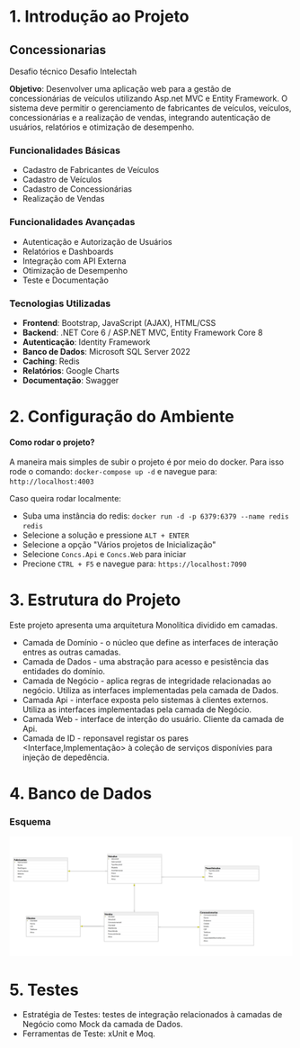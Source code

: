 # 1. Introdução ao Projeto
## Concessionarias

Desafio técnico Desafio Intelectah

**Objetivo**: Desenvolver uma aplicação web para a gestão de concessionárias de veículos utilizando
Asp.net MVC e Entity Framework. O sistema deve permitir o gerenciamento de fabricantes de veículos,
veículos, concessionárias e a realização de vendas, integrando autenticação de usuários, relatórios e
otimização de desempenho.


### Funcionalidades Básicas

* Cadastro de Fabricantes de Veículos
* Cadastro de Veículos
* Cadastro de Concessionárias
* Realização de Vendas

### Funcionalidades Avançadas

* Autenticação e Autorização de Usuários
* Relatórios e Dashboards
* Integração com API Externa
* Otimização de Desempenho
* Teste e Documentação

### Tecnologias Utilizadas

* **Frontend**: Bootstrap, JavaScript (AJAX), HTML/CSS
* **Backend**: .NET Core 6 / ASP.NET MVC, Entity Framework Core 8
* **Autenticação**: Identity Framework
* **Banco de Dados**: Microsoft SQL Server 2022
* **Caching**: Redis
* **Relatórios**: Google Charts 
* **Documentação**: Swagger

# 2. Configuração do Ambiente
#### Como rodar o projeto?

A maneira mais simples de subir o projeto é por meio do docker. Para isso rode o comando: `docker-compose up -d` e navegue para: `http://localhost:4003`

Caso queira rodar localmente:
* Suba uma instância do redis: `docker run -d -p 6379:6379 --name redis redis`
* Selecione a solução e pressione `ALT + ENTER`
* Selecione a opção "Vários projetos de Inicialização"
* Selecione `Concs.Api` e `Concs.Web` para iniciar
* Precione `CTRL + F5` e navegue para: `https://localhost:7090`

# 3. Estrutura do Projeto

Este projeto apresenta uma arquitetura Monolítica dividido em camadas.

* Camada de Domínio - o núcleo que define as interfaces de interação entres as outras camadas.
* Camada de Dados - uma abstração para acesso e pesistência das entidades do domínio.
* Camada de Negócio - aplica regras de integridade relacionadas ao negócio. Utiliza as interfaces implementadas pela camada de Dados.  
* Camada Api - interface exposta pelo sistemas à clientes externos. Utiliza as interfaces implementadas pela camada de Negócio. 
* Camada Web - interface de interção do usuário. Cliente da camada de Api. 
* Camada de ID - reponsavel registar os pares <Interface,Implementação> à coleção de serviços disponívies para injeção de depedência. 

# 4. Banco de Dados

### Esquema

![](Diagrama.png)

# 5. Testes

* Estratégia de Testes: testes de integração relacionados à camadas de Negócio como Mock da camada de Dados.
* Ferramentas de Teste: xUnit e Moq.